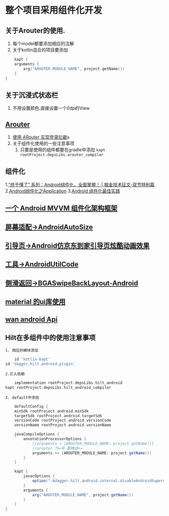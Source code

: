 # 整个项目采用组件化开发

## 关于Arouter的使用.

1. 每个model都要添加相应的注解
2. 关于kotlin混合的项目要添加

```kotlin
    kapt {
    arguments {
        arg("AROUTER_MODULE_NAME", project.getName())
    }
}
```

## 关于沉浸式状态栏

1. 不用设置颜色.直接设置一个0dp的View

## [Arouter](https://github.com/alibaba/ARouter/blob/master/README_CN.md)

1. [使用 ARouter 实现登录拦截](https://lishide.github.io/2020/06/05/Android-ARouter-Login-Interceptor/)s
2. 关于组件化使用的一些注意事项
    1. 只要是使用的组件都要在gradle中添加 ```kapt rootProject.depsLibs.arouter_compiler```

## 组件化

1.[“终于懂了” 系列：Android组件化，全面掌握！ | 掘金技术征文-双节特别篇](https://juejin.cn/post/6881116198889586701#heading-6)
2.[Android组件化之Application](https://juejin.cn/post/6844904031668666376#heading-1)
3.[Android 组件化最佳实践](https://juejin.cn/post/6844903649102004231#heading-4)

## [一个 Android MVVM 组件化架构框架](https://juejin.cn/post/6866628586414997512#heading-11)

## [屏幕适配->AndroidAutoSize](https://github.com/JessYanCoding/AndroidAutoSize)

## [引导页->Android仿京东到家引导页炫酷动画效果](https://jishuin.proginn.com/p/763bfbd5535f)

## [工具->AndroidUtilCode](https://github.com/Blankj/AndroidUtilCode)

## [侧滑返回->BGASwipeBackLayout-Android](https://github.com/bingoogolapple/BGASwipeBackLayout-Android)

## [material 的ui库使用](https://material.io/)

## [wan android Api](https://www.wanandroid.com/blog/show/2)

## Hilt在多组件中的使用注意事项

    1. 相应的模块添加

```groovy
    id 'kotlin-kapt'
id 'dagger.hilt.android.plugin'
```

    2.引入依赖

```groovy
    implementation rootProject.depsLibs.hilt_android
kapt rootProject.depsLibs.hilt_android_compiler
```

    3. default中添加

```groovy
    defaultConfig {
    minSdk rootProject.android.minSdk
    targetSdk rootProject.android.targetSdk
    versionCode rootProject.android.versionCode
    versionName rootProject.android.versionName

    javaCompileOptions {
        annotationProcessorOptions {
            //arguments = [AROUTER_MODULE_NAME: project.getName()]
            //arouter 为=号 要换成+=
            arguments += [AROUTER_MODULE_NAME: project.getName()]
        }
    }

    kapt {
        javacOptions {
            option("-Adagger.hilt.android.internal.disableAndroidSuperclassValidation=true")
        }
        arguments {
            arg("AROUTER_MODULE_NAME", project.getName())
        }
    }
}
```